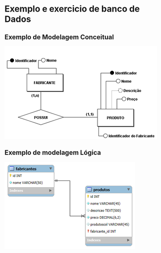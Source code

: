# Exemplo e exercicio de banco de Dados

## Exemplo de Modelagem Conceitual

![Emtidades, atributos e relacionamento](modelagem-conceitual/modelo-conceitual.png)



## Exemplo de modelagem Lógica

![Tabela, colunas e relacionamento](modelagem-logico/modelo-logico.png)